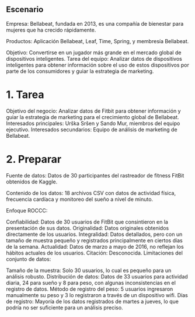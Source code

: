 



## Escenario

Empresa: Bellabeat, fundada en 2013, es una compañía de bienestar para mujeres que ha crecido rápidamente.

Productos: Aplicación Bellabeat, Leaf, Time, Spring, y membresía Bellabeat.

Objetivo: Convertirse en un jugador más grande en el mercado global de dispositivos inteligentes.
Tarea del equipo: Analizar datos de dispositivos inteligentes para obtener información sobre el uso de estos dispositivos por parte de los consumidores y guiar la estrategia de marketing.

# 1. Tarea
Objetivo del negocio: Analizar datos de Fitbit para obtener información y guiar la estrategia de marketing para el crecimiento global de Bellabeat.
Interesados principales: Urška Sršen y Sando Mur, miembros del equipo ejecutivo.
Interesados secundarios: Equipo de análisis de marketing de Bellabeat.

# 2. Preparar
Fuente de datos: Datos de 30 participantes del rastreador de fitness FitBit obtenidos de Kaggle.

Contenido de los datos: 18 archivos CSV con datos de actividad física, frecuencia cardíaca y monitoreo del sueño a nivel de minuto.

Enfoque ROCCC:

Confiabilidad: Datos de 30 usuarios de FitBit que consintieron en la presentación de sus datos.
Originalidad: Datos originales obtenidos directamente de los usuarios.
Integralidad: Datos detallados, pero con un tamaño de muestra pequeño y registrados principalmente en ciertos días de la semana.
Actualidad: Datos de marzo a mayo de 2016, no reflejan los hábitos actuales de los usuarios.
Citación: Desconocida.
Limitaciones del conjunto de datos:

Tamaño de la muestra: Solo 30 usuarios, lo cual es pequeño para un análisis robusto.
Distribución de datos: Datos de 33 usuarios para actividad diaria, 24 para sueño y 8 para peso, con algunas inconsistencias en el registro de datos.
Método de registro del peso: 5 usuarios ingresaron manualmente su peso y 3 lo registraron a través de un dispositivo wifi.
Días de registro: Mayoría de los datos registrados de martes a jueves, lo que podría no ser suficiente para un análisis preciso.


